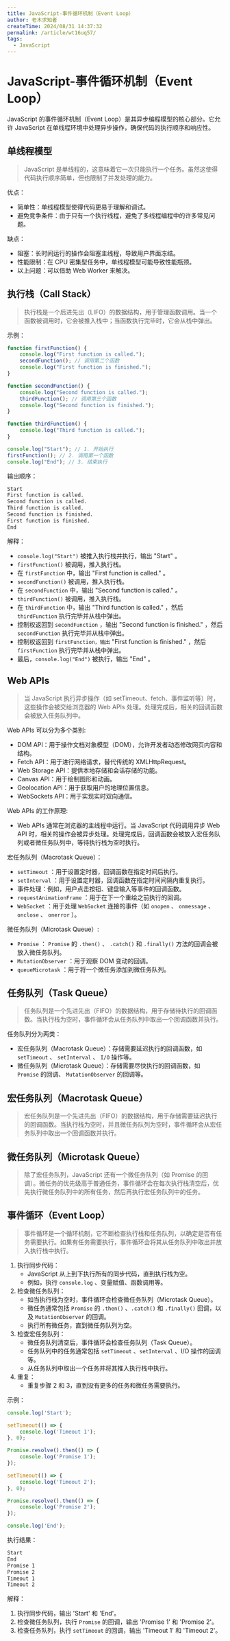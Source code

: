 ```yaml
---
title: JavaScript-事件循环机制（Event Loop）
author: 老木求知者
createTime: 2024/08/31 14:37:32
permalink: /article/wt16uq57/
tags:
  - JavaScript
---
```


# JavaScript-事件循环机制（Event Loop）

JavaScript 的事件循环机制（Event Loop）是其异步编程模型的核心部分。它允许 JavaScript 在单线程环境中处理异步操作，确保代码的执行顺序和响应性。



## 单线程模型

> JavaScript 是单线程的，这意味着它一次只能执行一个任务。虽然这使得代码执行顺序简单，但也限制了并发处理的能力。

优点：

-   简单性：单线程模型使得代码更易于理解和调试。
-   避免竞争条件：由于只有一个执行线程，避免了多线程编程中的许多常见问题。

缺点：

-   阻塞：长时间运行的操作会阻塞主线程，导致用户界面冻结。
-   性能限制：在 CPU 密集型任务中，单线程模型可能导致性能瓶颈。
-   以上问题：可以借助 Web Worker 来解决。


## 执行栈（Call Stack）

> 执行栈是一个后进先出（LIFO）的数据结构，用于管理函数调用。当一个函数被调用时，它会被推入栈中；当函数执行完毕时，它会从栈中弹出。


示例：


```javascript
function firstFunction() {
    console.log("First function is called.");
    secondFunction(); // 调用第二个函数
    console.log("First function is finished.");
}

function secondFunction() {
    console.log("Second function is called.");
    thirdFunction(); // 调用第三个函数
    console.log("Second function is finished.");
}

function thirdFunction() {
    console.log("Third function is called.");
}

console.log("Start"); // 1. 开始执行
firstFunction(); // 2. 调用第一个函数
console.log("End"); // 3. 结束执行
```
输出顺序：

```txt
Start
First function is called.
Second function is called.
Third function is called.
Second function is finished.
First function is finished.
End
```

解释：


-   `console.log("Start")` 被推入执行栈并执行，输出 "Start" 。
-    `firstFunction()` 被调用，推入执行栈。
-   在 `firstFunction` 中，输出 "First function is called." 。
-    `secondFunction()` 被调用，推入执行栈。
-   在 `secondFunction` 中，输出 "Second function is called." 。
-   `thirdFunction()` 被调用，推入执行栈。
-   在 `thirdFunction` 中，输出 "Third function is called." ，然后 `thirdFunction` 执行完毕并从栈中弹出。
-   控制权返回到 `secondFunction` ，输出 "Second function is finished." ，然后 `secondFunction` 执行完毕并从栈中弹出。
-   控制权返回到 `firstFunction，输出` "First function is finished." ，然后 `firstFunction` 执行完毕并从栈中弹出。
-    最后，`console.log("End")` 被执行，输出 "End" 。



## Web APIs

> 当 JavaScript 执行异步操作（如 setTimeout、fetch、事件监听等）时，这些操作会被交给浏览器的 Web APIs 处理。处理完成后，相关的回调函数会被放入任务队列中。

Web APIs 可以分为多个类别:

-   DOM API：用于操作文档对象模型（DOM），允许开发者动态修改网页内容和结构。
-   Fetch API：用于进行网络请求，替代传统的 XMLHttpRequest。
-   Web Storage API：提供本地存储和会话存储的功能。
-   Canvas API：用于绘制图形和动画。
-   Geolocation API：用于获取用户的地理位置信息。
-   WebSockets API：用于实现实时双向通信。

Web APIs 的工作原理:

-   Web APIs 通常在浏览器的主线程中运行。当 JavaScript 代码调用异步 Web API 时，相关的操作会被异步处理。处理完成后，回调函数会被放入宏任务队列或者微任务队列中，等待执行栈为空时执行。

宏任务队列（Macrotask Queue）：

-   `setTimeout` ：用于设置定时器，回调函数在指定时间后执行。
-   `setInterval` ：用于设置定时器，回调函数在指定时间间隔内重复执行。
-   事件处理：例如，用户点击按钮、键盘输入等事件的回调函数。
-   `requestAnimationFrame` ：用于在下一个重绘之前执行的回调。
-   `WebSocket` ：用于处理 `WebSocket` 连接的事件（如 `onopen` 、 `onmessage` 、 `onclose` 、 `onerror` ）。

微任务队列（Microtask Queue）:
-   `Promise` ： `Promise` 的 `.then()` 、 `.catch()` 和 `.finally()` 方法的回调会被放入微任务队列。
-   `MutationObserver` ：用于观察 DOM 变动的回调。
-   `queueMicrotask` ：用于将一个微任务添加到微任务队列。


## 任务队列（Task Queue）

> 任务队列是一个先进先出（FIFO）的数据结构，用于存储待执行的回调函数。当执行栈为空时，事件循环会从任务队列中取出一个回调函数并执行。

任务队列分为两类：

-   宏任务队列（Macrotask Queue）：存储需要延迟执行的回调函数，如 `setTimeout` 、 `setInterval` 、 `I/O` 操作等。
-   微任务队列（Microtask Queue）：存储需要尽快执行的回调函数，如 `Promise` 的回调、 `MutationObserver` 的回调等。

## 宏任务队列（Macrotask Queue）

> 宏任务队列是一个先进先出（FIFO）的数据结构，用于存储需要延迟执行的回调函数。当执行栈为空时，并且微任务队列为空时，事件循环会从宏任务队列中取出一个回调函数并执行。

## 微任务队列（Microtask Queue）

> 除了宏任务队列，JavaScript 还有一个微任务队列（如 Promise 的回调）。微任务的优先级高于普通任务，事件循环会在每次执行栈清空后，优先执行微任务队列中的所有任务，然后再执行宏任务队列中的任务。


## 事件循环（Event Loop）

> 事件循环是一个循环机制，它不断检查执行栈和任务队列，以确定是否有任务需要执行。如果有任务需要执行，事件循环会将其从任务队列中取出并放入执行栈中执行。

1. 执行同步代码：
    -   JavaScript 从上到下执行所有的同步代码，直到执行栈为空。
    -   例如，执行 `console.log` 、变量赋值、函数调用等。
2. 检查微任务队列：
    -   如当执行栈为空时，事件循环会检查微任务队列（Microtask Queue）。
    -   微任务通常包括 `Promise` 的 `.then()` 、`.catch()` 和 `.finally()` 回调，以及 `MutationObserver` 的回调。
    -   执行所有微任务，直到微任务队列为空。
3. 检查宏任务队列：
    -   微任务队列清空后，事件循环会检查任务队列（Task Queue）。
    -   任务队列中的任务通常包括 `setTimeout` 、`setInterval` 、I/O 操作的回调等。
    -   从任务队列中取出一个任务并将其推入执行栈中执行。
3. 重复：
    -   重复步骤 2 和 3，直到没有更多的任务和微任务需要执行。


示例：

```javascript
console.log('Start');

setTimeout(() => {
    console.log('Timeout 1');
}, 0);

Promise.resolve().then(() => {
    console.log('Promise 1');
});

setTimeout(() => {
    console.log('Timeout 2');
}, 0);

Promise.resolve().then(() => {
    console.log('Promise 2');
});

console.log('End');
```
执行结果：

```txt
Start
End
Promise 1
Promise 2
Timeout 1
Timeout 2
```

解释：

1. 执行同步代码，输出 'Start' 和 'End'。
2. 检查微任务队列，执行 `Promise` 的回调，输出 'Promise 1' 和 'Promise 2'。
3. 检查任务队列，执行 `setTimeout` 的回调，输出 'Timeout 1' 和 'Timeout 2'。




